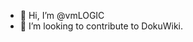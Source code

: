 - 👋 Hi, I’m @vmLOGIC
- 💞️ I’m looking to contribute to DokuWiki.

<!---
vmLOGIC/vmLOGIC is a ✨ special ✨ repository because its `README.md` (this file) appears on your GitHub profile.
You can click the Preview link to take a look at your changes.
--->
